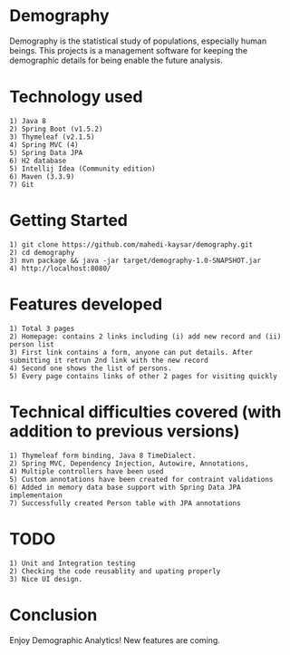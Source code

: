 # Demography
Demography is the statistical study of populations, especially human beings. 
This projects is a management software for keeping the demographic details for
being enable the future analysis.

# Technology used
    1) Java 8
    2) Spring Boot (v1.5.2)
    3) Thymeleaf (v2.1.5)
    4) Spring MVC (4)
    5) Spring Data JPA
    6) H2 database
    5) Intellij Idea (Community edition)
    6) Maven (3.3.9)
    7) Git
# Getting Started
    1) git clone https://github.com/mahedi-kaysar/demography.git
    2) cd demography
    3) mvn package && java -jar target/demography-1.0-SNAPSHOT.jar
    4) http://localhost:8080/
    
# Features developed
    1) Total 3 pages 
    2) Homepage: contains 2 links including (i) add new record and (ii) person list
    3) First link contains a form, anyone can put details. After submitting it retrun 2nd link with the new record
    4) Second one shows the list of persons.
    5) Every page contains links of other 2 pages for visiting quickly
    
# Technical difficulties covered (with addition to previous versions)
    1) Thymeleaf form binding, Java 8 TimeDialect.
    2) Spring MVC, Dependency Injection, Autowire, Annotations,
    4) Multiple controllers have been used
    5) Custom annotations have been created for contraint validations
    6) Added in memory data base support with Spring Data JPA implementaion
    7) Successfully created Person table with JPA annotations
    
# TODO
    1) Unit and Integration testing
    2) Checking the code reusablity and upating properly
    3) Nice UI design.
     
# Conclusion
Enjoy Demographic Analytics! New features are coming.